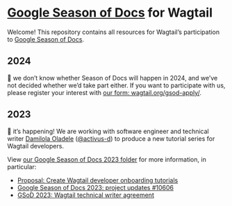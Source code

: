 # [Google Season of Docs](https://developers.google.com/season-of-docs/) for Wagtail

Welcome! This repository contains all resources for Wagtail’s participation to [Google Season of Docs](https://developers.google.com/season-of-docs/).

## 2024

👋 we don’t know whether Season of Docs will happen in 2024, and we’ve not decided whether we’d take part either. If you want to participate with us, please register your interest with [our form: wagtail.org/gsod-apply/](https://wagtail.org/gsod-apply/).

## 2023

🙌 it’s happening! We are working with software engineer and technical writer [Damilola Oladele](https://twitter.com/activus_d) ([@activus-d](https://github.com/activus-d)) to produce a new tutorial series for Wagtail developers.

View [our Google Season of Docs 2023 folder](./2023) for more information, in particular:

- [Proposal: Create Wagtail developer onboarding tutorials](./2023/proposal-create-wagtail-developer-onboarding-tutorials.md)
- [Google Season of Docs 2023: project updates #10606](https://github.com/wagtail/wagtail/discussions/10606)
- [GSoD 2023: Wagtail technical writer agreement](./2023/2023-technical-writer-agreement.md)
